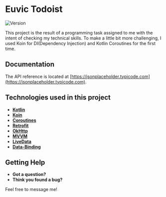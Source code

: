 # Euvic Todoist
![Version](https://img.shields.io/badge/version-v1.0-blue.svg)

This project is the result of a programming task assigned to me with the intent of checking my technical skills.
To make a little bit more challenging, I used Koin for DI(Dependency Injection) and Kotlin Coroutines for the first time.


## Documentation

The API reference is located at [https://jsonplaceholder.typicode.com](https://jsonplaceholder.typicode.com).


## Technologies used in this project

- [**Kotlin**](https://kotlinlang.org/) 
- [**Koin**](https://github.com/InsertKoinIO/koin)
- [**Coroutines**](https://kotlinlang.org/docs/reference/coroutines-overview.html)
- [**Retrofit**](https://square.github.io/retrofit/)
- [**OkHttp**](https://square.github.io/okhttp/)
- [**MVVM**](https://en.wikipedia.org/wiki/Model%E2%80%93view%E2%80%93viewmodel)
- [**LiveData**](https://developer.android.com/topic/libraries/architecture/livedata)
- [**Data-Binding**](https://developer.android.com/topic/libraries/data-binding)


## Getting Help

- **Got a question?**
- **Think you found a bug?** 


Feel free to message me!

